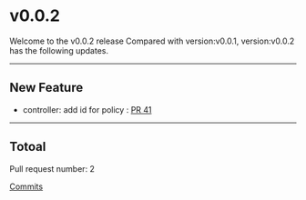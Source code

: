 
# v0.0.2
Welcome to the v0.0.2 release 
Compared with version:v0.0.1, version:v0.0.2 has the following updates.

***

## New Feature

* controller: add id for policy : [PR 41](https://github.com/elf-io/balancing/pull/41)



***

## Totoal 

Pull request number: 2

[ Commits ](https://github.com/elf-io/balancing/compare/v0.0.1...v0.0.2)
